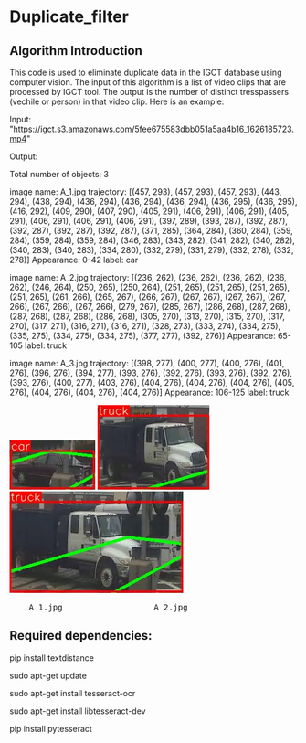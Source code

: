 # Duplicate_filter
## Algorithm Introduction
This code is used to eliminate duplicate data in the IGCT database using computer vision. The input of this algorithm is a list of video clips that are processed by IGCT tool. The output is the number of distinct tresspassers (vechile or person) in that video clip. Here is an example:

Input: 
"https://igct.s3.amazonaws.com/5fee675583dbb051a5aa4b16_1626185723.mp4"

Output:

Total number of objects:  3

image name: A_1.jpg  trajectory:  [(457, 293), (457, 293), (457, 293), (443, 294), (438, 294), (436, 294), (436, 294), (436, 294), (436, 295), (436, 295), (416, 292), (409, 290), (407, 290), (405, 291), (406, 291), (406, 291), (405, 291), (406, 291), (406, 291), (406, 291), (397, 289), (393, 287), (392, 287), (392, 287), (392, 287), (392, 287), (371, 285), (364, 284), (360, 284), (359, 284), (359, 284), (359, 284), (346, 283), (343, 282), (341, 282), (340, 282), (340, 283), (340, 283), (334, 280), (332, 279), (331, 279), (332, 278), (332, 278)] Appearance:  0-42 label: car

image name: A_2.jpg  trajectory:  [(236, 262), (236, 262), (236, 262), (236, 262), (246, 264), (250, 265), (250, 264), (251, 265), (251, 265), (251, 265), (251, 265), (261, 266), (265, 267), (266, 267), (267, 267), (267, 267), (267, 266), (267, 266), (267, 266), (279, 267), (285, 267), (286, 268), (287, 268), (287, 268), (287, 268), (286, 268), (305, 270), (313, 270), (315, 270), (317, 270), (317, 271), (316, 271), (316, 271), (328, 273), (333, 274), (334, 275), (335, 275), (334, 275), (334, 275), (377, 277), (392, 276)] Appearance:  65-105 label: truck

image name: A_3.jpg  trajectory:  [(398, 277), (400, 277), (400, 276), (401, 276), (396, 276), (394, 277), (393, 276), (392, 276), (393, 276), (392, 276), (393, 276), (400, 277), (403, 276), (404, 276), (404, 276), (404, 276), (405, 276), (404, 276), (404, 276), (404, 276)] Appearance:  106-125 label: truck

![alt text](https://github.com/ping-shuo-hao/Duplicate_filter/blob/main/images/A_1.jpg)
![alt text](https://github.com/ping-shuo-hao/Duplicate_filter/blob/main/images/A_2.jpg)
![alt text](https://github.com/ping-shuo-hao/Duplicate_filter/blob/main/images/A_3.jpg)

<pre>
    A_1.jpg                   A_2.jpg                       A_3.jpg
</pre>

## Required dependencies:

pip install textdistance

sudo apt-get update

sudo apt-get install tesseract-ocr

sudo apt-get install libtesseract-dev

pip install pytesseract
